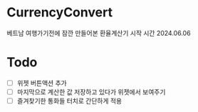 # CurrencyConvert
베트남 여행가기전에 잠깐 만들어본 환율계산기
시작 시간 2024.06.06

# Todo
- [ ] 위젯 버튼액션 추가
- [ ] 마지막으로 계산한 값 저장하고 있다가 위젯에서 보여주기
- [ ] 즐겨찾기한 통화들 터치로 간단하게 적용
